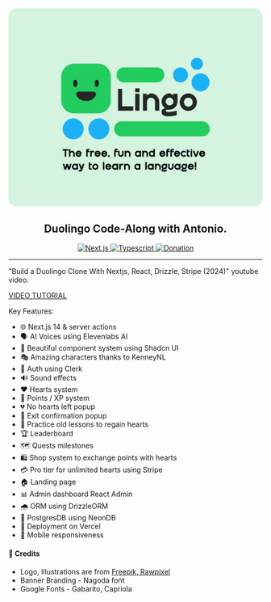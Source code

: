 <div align="center">
    <a href="https://lingoapp.vercel.app">
        <img width="600" src="./public/gh-cover.svg" alt="Lingo brand banner" title="Lingo - a duolingo clone" />
    </a>

## Duolingo Code-Along with Antonio.

</div>

<!-- Add badges here -->
<div align="center">
  <a href="https://nextjs.org" title="Visit Next.js" target="_blank">
    <img alt="Next.js" src="https://img.shields.io/badge/-NEXTJS-black?style=for-the-badge&logo=Next.js" />
  </a>
  <a href="https://typescriptlang.org" title="More Typescript" target="_blank">
    <img alt="Typescript" src="https://img.shields.io/badge/TypeScript-007ACC?style=for-the-badge&logo=typescript&logoColor=white" />
  </a>
  </a>
    <a href="https://www.buymeacoffee.com/elitenoire" title="Support Me" target="_blank">
    <img alt="Donation" src="https://img.shields.io/badge/Buy_Me_A_Coffee-22CC5E?style=for-the-badge&logo=buy-me-a-coffee&logoColor=white" />
  </a>
</div>

---

"Build a Duolingo Clone With Nextjs, React, Drizzle, Stripe (2024)" youtube video.

[VIDEO TUTORIAL](https://www.youtube.com/watch?v=dP75Khfy4s4)

Key Features:

- 🌐 Next.js 14 & server actions
- 🗣 AI Voices using Elevenlabs AI
- 🎨 Beautiful component system using Shadcn UI
- 🎭 Amazing characters thanks to KenneyNL
- 🔐 Auth using Clerk
- 🔊 Sound effects
- ❤️ Hearts system
- 🌟 Points / XP system
- 💔 No hearts left popup
- 🚪 Exit confirmation popup
- 🔄 Practice old lessons to regain hearts
- 🏆 Leaderboard
- 🗺 Quests milestones
- 🛍 Shop system to exchange points with hearts
- 💳 Pro tier for unlimited hearts using Stripe
- 🏠 Landing page
- 📊 Admin dashboard React Admin
- 🌧 ORM using DrizzleORM
- 💾 PostgresDB using NeonDB
- 🚀 Deployment on Vercel
- 📱 Mobile responsiveness

#### 💯 Credits

- Logo, Illustrations are from [Freepik, Rawpixel](https://www.freepik.com/)
- Banner Branding - Nagoda font
- Google Fonts - Gabarito, Capriola
